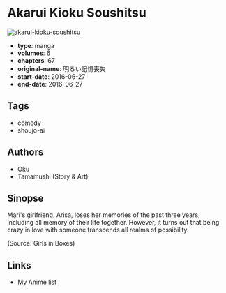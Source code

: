 # Akarui Kioku Soushitsu

![akarui-kioku-soushitsu](https://cdn.myanimelist.net/images/manga/1/190876.jpg)

-   **type**: manga
-   **volumes**: 6
-   **chapters**: 67
-   **original-name**: 明るい記憶喪失
-   **start-date**: 2016-06-27
-   **end-date**: 2016-06-27

## Tags

-   comedy
-   shoujo-ai

## Authors

-   Oku
-   Tamamushi (Story & Art)

## Sinopse

Mari's girlfriend, Arisa, loses her memories of the past three years, including all memory of their life together. However, it turns out that being crazy in love with someone transcends all realms of possibility.

(Source: Girls in Boxes)

## Links

-   [My Anime list](https://myanimelist.net/manga/103162/Akarui_Kioku_Soushitsu)

